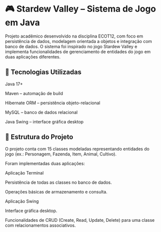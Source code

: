 # 🎮 Stardew Valley – Sistema de Jogo em Java

Projeto acadêmico desenvolvido na disciplina ECOT12, com foco em persistência de dados, modelagem orientada a objetos e integração com banco de dados. O sistema foi inspirado no jogo Stardew Valley e implementa funcionalidades de gerenciamento de entidades do jogo em duas aplicações diferentes.

## 🚀 Tecnologias Utilizadas

Java 17+

Maven – automação de build

Hibernate ORM – persistência objeto-relacional

MySQL – banco de dados relacional

Java Swing – interface gráfica desktop

## 📂 Estrutura do Projeto

O projeto conta com 15 classes modeladas representando entidades do jogo (ex.: Personagem, Fazenda, Item, Animal, Cultivo).

Foram implementadas duas aplicações:

Aplicação Terminal

Persistência de todas as classes no banco de dados.

Operações básicas de armazenamento e consulta.

Aplicação Swing

Interface gráfica desktop.

Funcionalidades de CRUD (Create, Read, Update, Delete) para uma classe com relacionamentos associativos.
